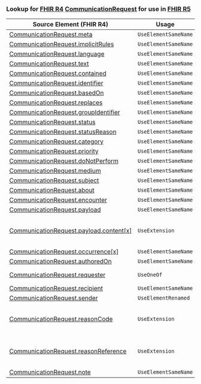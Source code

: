 ### Lookup for [FHIR R4](https://hl7.org/fhir/R4/) [CommunicationRequest](https://hl7.org/fhir/R4/CommunicationRequest.html) for use in [FHIR R5](https://hl7.org/fhir/R5/)

| Source Element (FHIR R4) | Usage | Target |
| -------------- | ----- | ------ |
| [CommunicationRequest.meta](https://hl7.org/fhir/R4/CommunicationRequest.html#resource) | `UseElementSameName` | [CommunicationRequest.meta](https://hl7.org/fhir/R5/CommunicationRequest.html#resource) |
| [CommunicationRequest.implicitRules](https://hl7.org/fhir/R4/CommunicationRequest.html#resource) | `UseElementSameName` | [CommunicationRequest.implicitRules](https://hl7.org/fhir/R5/CommunicationRequest.html#resource) |
| [CommunicationRequest.language](https://hl7.org/fhir/R4/CommunicationRequest.html#resource) | `UseElementSameName` | [CommunicationRequest.language](https://hl7.org/fhir/R5/CommunicationRequest.html#resource) |
| [CommunicationRequest.text](https://hl7.org/fhir/R4/CommunicationRequest.html#resource) | `UseElementSameName` | [CommunicationRequest.text](https://hl7.org/fhir/R5/CommunicationRequest.html#resource) |
| [CommunicationRequest.contained](https://hl7.org/fhir/R4/CommunicationRequest.html#resource) | `UseElementSameName` | [CommunicationRequest.contained](https://hl7.org/fhir/R5/CommunicationRequest.html#resource) |
| [CommunicationRequest.identifier](https://hl7.org/fhir/R4/CommunicationRequest.html#resource) | `UseElementSameName` | [CommunicationRequest.identifier](https://hl7.org/fhir/R5/CommunicationRequest.html#resource) |
| [CommunicationRequest.basedOn](https://hl7.org/fhir/R4/CommunicationRequest.html#resource) | `UseElementSameName` | [CommunicationRequest.basedOn](https://hl7.org/fhir/R5/CommunicationRequest.html#resource) |
| [CommunicationRequest.replaces](https://hl7.org/fhir/R4/CommunicationRequest.html#resource) | `UseElementSameName` | [CommunicationRequest.replaces](https://hl7.org/fhir/R5/CommunicationRequest.html#resource) |
| [CommunicationRequest.groupIdentifier](https://hl7.org/fhir/R4/CommunicationRequest.html#resource) | `UseElementSameName` | [CommunicationRequest.groupIdentifier](https://hl7.org/fhir/R5/CommunicationRequest.html#resource) |
| [CommunicationRequest.status](https://hl7.org/fhir/R4/CommunicationRequest.html#resource) | `UseElementSameName` | [CommunicationRequest.status](https://hl7.org/fhir/R5/CommunicationRequest.html#resource) |
| [CommunicationRequest.statusReason](https://hl7.org/fhir/R4/CommunicationRequest.html#resource) | `UseElementSameName` | [CommunicationRequest.statusReason](https://hl7.org/fhir/R5/CommunicationRequest.html#resource) |
| [CommunicationRequest.category](https://hl7.org/fhir/R4/CommunicationRequest.html#resource) | `UseElementSameName` | [CommunicationRequest.category](https://hl7.org/fhir/R5/CommunicationRequest.html#resource) |
| [CommunicationRequest.priority](https://hl7.org/fhir/R4/CommunicationRequest.html#resource) | `UseElementSameName` | [CommunicationRequest.priority](https://hl7.org/fhir/R5/CommunicationRequest.html#resource) |
| [CommunicationRequest.doNotPerform](https://hl7.org/fhir/R4/CommunicationRequest.html#resource) | `UseElementSameName` | [CommunicationRequest.doNotPerform](https://hl7.org/fhir/R5/CommunicationRequest.html#resource) |
| [CommunicationRequest.medium](https://hl7.org/fhir/R4/CommunicationRequest.html#resource) | `UseElementSameName` | [CommunicationRequest.medium](https://hl7.org/fhir/R5/CommunicationRequest.html#resource) |
| [CommunicationRequest.subject](https://hl7.org/fhir/R4/CommunicationRequest.html#resource) | `UseElementSameName` | [CommunicationRequest.subject](https://hl7.org/fhir/R5/CommunicationRequest.html#resource) |
| [CommunicationRequest.about](https://hl7.org/fhir/R4/CommunicationRequest.html#resource) | `UseElementSameName` | [CommunicationRequest.about](https://hl7.org/fhir/R5/CommunicationRequest.html#resource) |
| [CommunicationRequest.encounter](https://hl7.org/fhir/R4/CommunicationRequest.html#resource) | `UseElementSameName` | [CommunicationRequest.encounter](https://hl7.org/fhir/R5/CommunicationRequest.html#resource) |
| [CommunicationRequest.payload](https://hl7.org/fhir/R4/CommunicationRequest.html#resource) | `UseElementSameName` | [CommunicationRequest.payload](https://hl7.org/fhir/R5/CommunicationRequest.html#resource) |
| [CommunicationRequest.payload.content[x]](https://hl7.org/fhir/R4/CommunicationRequest.html#resource) | `UseExtension` | [http://hl7.org/fhir/4.0/StructureDefinition/extension-CommunicationRequest.payload.content](StructureDefinition-ext-R4-CommunicationRequest.pa.content.html) |
| [CommunicationRequest.occurrence[x]](https://hl7.org/fhir/R4/CommunicationRequest.html#resource) | `UseElementSameName` | [CommunicationRequest.occurrence[x]](https://hl7.org/fhir/R5/CommunicationRequest.html#resource) |
| [CommunicationRequest.authoredOn](https://hl7.org/fhir/R4/CommunicationRequest.html#resource) | `UseElementSameName` | [CommunicationRequest.authoredOn](https://hl7.org/fhir/R5/CommunicationRequest.html#resource) |
| [CommunicationRequest.requester](https://hl7.org/fhir/R4/CommunicationRequest.html#resource) | `UseOneOf` | [CommunicationRequest.requester](https://hl7.org/fhir/R5/CommunicationRequest.html#resource)<br />[CommunicationRequest.requester](https://hl7.org/fhir/R5/CommunicationRequest.html#resource) |
| [CommunicationRequest.recipient](https://hl7.org/fhir/R4/CommunicationRequest.html#resource) | `UseElementSameName` | [CommunicationRequest.recipient](https://hl7.org/fhir/R5/CommunicationRequest.html#resource) |
| [CommunicationRequest.sender](https://hl7.org/fhir/R4/CommunicationRequest.html#resource) | `UseElementRenamed` | [CommunicationRequest.informationProvider](https://hl7.org/fhir/R5/CommunicationRequest.html#resource) |
| [CommunicationRequest.reasonCode](https://hl7.org/fhir/R4/CommunicationRequest.html#resource) | `UseExtension` | [http://hl7.org/fhir/4.0/StructureDefinition/extension-CommunicationRequest.reasonCode](StructureDefinition-ext-R4-CommunicationRequest.reasonCode.html) |
| [CommunicationRequest.reasonReference](https://hl7.org/fhir/R4/CommunicationRequest.html#resource) | `UseExtension` | [http://hl7.org/fhir/4.0/StructureDefinition/extension-CommunicationRequest.reasonReference](StructureDefinition-ext-R4-CommunicationRequest.reasonReference.html) |
| [CommunicationRequest.note](https://hl7.org/fhir/R4/CommunicationRequest.html#resource) | `UseElementSameName` | [CommunicationRequest.note](https://hl7.org/fhir/R5/CommunicationRequest.html#resource) |
